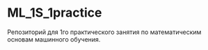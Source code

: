 # ML_1S_1practice
Репозиторий для 1го практического занятия по математическим основам машинного обучения.
